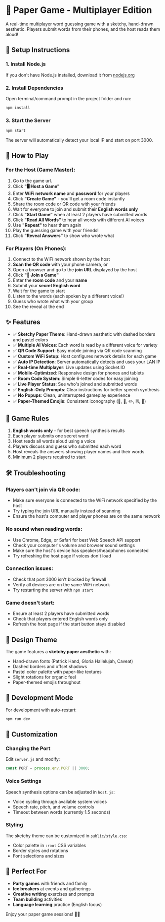 # 📝 Paper Game - Multiplayer Edition

A real-time multiplayer word guessing game with a sketchy, hand-drawn aesthetic. Players submit words from their phones, and the host reads them aloud!

## 🚀 Setup Instructions

### 1. Install Node.js
If you don't have Node.js installed, download it from [nodejs.org](https://nodejs.org/)

### 2. Install Dependencies
Open terminal/command prompt in the project folder and run:
```bash
npm install
```

### 3. Start the Server
```bash
npm start
```

The server will automatically detect your local IP and start on port 3000.

## 📱 How to Play

### For the Host (Game Master):
1. Go to the game url.
2. Click **"🖥️ Host a Game"**
3. Enter **WiFi network name** and **password** for your players
4. Click **"Create Game"** - you'll get a room code instantly
5. Share the room code or QR code with your friends
6. Wait for everyone to join and submit their **English words only**
7. Click **"Start Game"** when at least 2 players have submitted words
8. Click **"Read All Words"** to hear all words with different AI voices
9. Use **"Repeat"** to hear them again
10. Play the guessing game with your friends!
11. Click **"Reveal Answers"** to show who wrote what

### For Players (On Phones):
1. Connect to the WiFi network shown by the host
2. **Scan the QR code** with your phone camera, or
3. Open a browser and go to the **join URL** displayed by the host
4. Click **"📱 Join a Game"**
5. Enter the **room code** and your **name**
6. Submit your **secret English word**
7. Wait for the game to start
8. Listen to the words (each spoken by a different voice!)
9. Guess who wrote what with your group
10. See the reveal at the end

## ✨ Features

- ✅ **Sketchy Paper Theme**: Hand-drawn aesthetic with dashed borders and pastel colors
- ✅ **Multiple AI Voices**: Each word is read by a different voice for variety
- ✅ **QR Code Support**: Easy mobile joining via QR code scanning
- ✅ **Custom WiFi Setup**: Host configures network details for each game
- ✅ **Auto IP Detection**: Server automatically detects and uses your LAN IP
- ✅ **Real-time Multiplayer**: Live updates using Socket.IO
- ✅ **Mobile-Optimized**: Responsive design for phones and tablets
- ✅ **Room Code System**: Simple 6-letter codes for easy joining
- ✅ **Live Player Status**: See who's joined and submitted words
- ✅ **English-Only Prompts**: Clear instructions for better speech synthesis
- ✅ **No Popups**: Clean, uninterrupted gameplay experience
- ✅ **Paper-Themed Emojis**: Consistent iconography (📝, 📄, ✏️, 🗒️, 📑)

## 🎯 Game Rules

1. **English words only** - for best speech synthesis results
2. Each player submits one secret word
3. Host reads all words aloud using a voice
4. Players discuss and guess who submitted each word
5. Host reveals the answers showing player names and their words
6. Minimum 2 players required to start

## 🛠️ Troubleshooting

### Players can't join via QR code:
- Make sure everyone is connected to the WiFi network specified by the host
- Try typing the join URL manually instead of scanning
- Ensure the host's computer and player phones are on the same network

### No sound when reading words:
- Use Chrome, Edge, or Safari for best Web Speech API support
- Check your computer's volume and browser sound settings
- Make sure the host's device has speakers/headphones connected
- Try refreshing the host page if voices don't load

### Connection issues:
- Check that port 3000 isn't blocked by firewall
- Verify all devices are on the same WiFi network
- Try restarting the server with `npm start`

### Game doesn't start:
- Ensure at least 2 players have submitted words
- Check that players entered English words only
- Refresh the host page if the start button stays disabled

## 🎨 Design Theme

The game features a **sketchy paper aesthetic** with:
- Hand-drawn fonts (Patrick Hand, Gloria Hallelujah, Caveat)
- Dashed borders and offset shadows
- Pastel color palette with paper-like textures
- Slight rotations for organic feel
- Paper-themed emojis throughout

## 📝 Development Mode

For development with auto-restart:
```bash
npm run dev
```

## 🔧 Customization

### Changing the Port
Edit `server.js` and modify:
```javascript
const PORT = process.env.PORT || 3000;
```

### Voice Settings
Speech synthesis options can be adjusted in `host.js`:
- Voice cycling through available system voices
- Speech rate, pitch, and volume controls
- Timeout between words (currently 1.5 seconds)

### Styling
The sketchy theme can be customized in `public/style.css`:
- Color palette in `:root` CSS variables
- Border styles and rotations
- Font selections and sizes

## 🎉 Perfect For

- **Party games** with friends and family
- **Ice breakers** at events and gatherings  
- **Creative writing** exercises and prompts
- **Team building** activities
- **Language learning** practice (English focus)

Enjoy your paper game sessions! 📝✨ 
